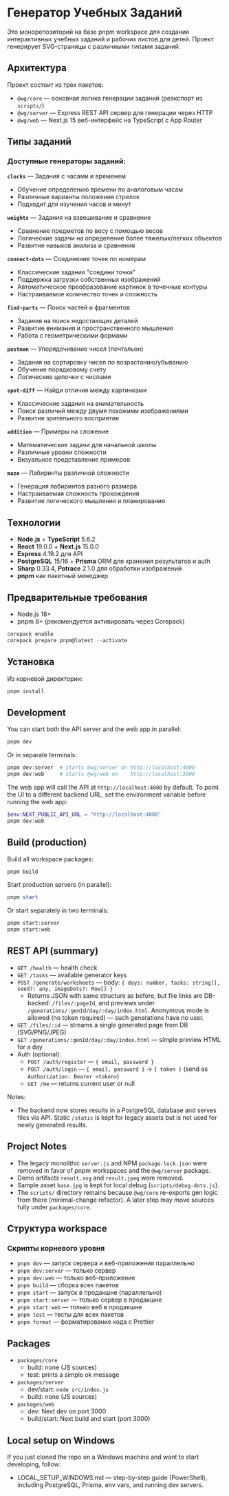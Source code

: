 # Генератор Учебных Заданий

Это монорепозиторий на базе pnpm workspace для создания интерактивных учебных заданий
и рабочих листов для детей. Проект генерирует SVG-страницы с различными типами заданий.

## Архитектура

Проект состоит из трех пакетов:

- `@wg/core` — основная логика генерации заданий (реэкспорт из `scripts/`)
- `@wg/server` — Express REST API сервер для генерации через HTTP
- `@wg/web` — Next.js 15 веб-интерфейс на TypeScript с App Router

## Типы заданий

### Доступные генераторы заданий:

**`clocks`** — Задания с часами и временем

- Обучение определению времени по аналоговым часам
- Различные варианты положения стрелок
- Подходит для изучения часов и минут

**`weights`** — Задания на взвешивание и сравнение

- Сравнение предметов по весу с помощью весов
- Логические задачи на определение более тяжелых/легких объектов
- Развитие навыков анализа и сравнения

**`connect-dots`** — Соединение точек по номерам

- Классические задания "соедини точки"
- Поддержка загрузки собственных изображений
- Автоматическое преобразование картинок в точечные контуры
- Настраиваемое количество точек и сложность

**`find-parts`** — Поиск частей и фрагментов

- Задания на поиск недостающих деталей
- Развитие внимания и пространственного мышления
- Работа с геометрическими формами

**`postman`** — Упорядочивание чисел (почтальон)

- Задания на сортировку чисел по возрастанию/убыванию
- Обучение порядковому счету
- Логические цепочки с числами

**`spot-diff`** — Найди отличия между картинками

- Классические задания на внимательность
- Поиск различий между двумя похожими изображениями
- Развитие зрительного восприятия

**`addition`** — Примеры на сложение

- Математические задачи для начальной школы
- Различные уровни сложности
- Визуальное представление примеров

**`maze`** — Лабиринты различной сложности

- Генерация лабиринтов разного размера
- Настраиваемая сложность прохождения
- Развитие логического мышления и планирования

## Технологии

- **Node.js** + **TypeScript** 5.6.2
- **React** 19.0.0 + **Next.js** 15.0.0
- **Express** 4.19.2 для API
- **PostgreSQL** 15/16 + **Prisma** ORM для хранения результатов и auth
- **Sharp** 0.33.4, **Potrace** 2.1.0 для обработки изображений
- **pnpm** как пакетный менеджер

## Предварительные требования

- Node.js 18+
- pnpm 8+ (рекомендуется активировать через Corepack)

```powershell
corepack enable
corepack prepare pnpm@latest --activate
```

## Установка

Из корневой директории:

```powershell
pnpm install
```

## Development

You can start both the API server and the web app in parallel:

```powershell
pnpm dev
```

Or in separate terminals:

```powershell
pnpm dev:server  # starts @wg/server on http://localhost:4000
pnpm dev:web     # starts @wg/web on    http://localhost:3000
```

The web app will call the API at `http://localhost:4000` by default. To point the UI to a different backend URL, set the environment variable before running the web app:

```powershell
$env:NEXT_PUBLIC_API_URL = "http://localhost:4000"
pnpm dev:web
```

## Build (production)

Build all workspace packages:

```powershell
pnpm build
```

Start production servers (in parallel):

```powershell
pnpm start
```

Or start separately in two terminals:

```powershell
pnpm start:server
pnpm start:web
```

## REST API (summary)

- `GET /health` — health check
- `GET /tasks` — available generator keys
- `POST /generate/worksheets` — body: `{ days: number, tasks: string[], seed?: any, imageDots?: Row[] }`
  - Returns JSON with same structure as before, but file links are DB-backed: `/files/:pageId`, and previews under `/generations/:genId/day/:day/index.html`. Anonymous mode is allowed (no token required) — such generations have no user.
- `GET /files/:id` — streams a single generated page from DB (SVG/PNG/JPEG)
- `GET /generations/:genId/day/:day/index.html` — simple preview HTML for a day
- Auth (optional):
  - `POST /auth/register` — `{ email, password }`
  - `POST /auth/login` — `{ email, password }` → `{ token }` (send as `Authorization: Bearer <token>`)
  - `GET /me` — returns current user or null

Notes:
- The backend now stores results in a PostgreSQL database and serves files via API. Static `/static` is kept for legacy assets but is not used for newly generated results.

## Project Notes

- The legacy monolithic `server.js` and NPM `package-lock.json` were removed in favor of pnpm workspaces and the `@wg/server` package.
- Demo artifacts `result.svg` and `result.jpeg` were removed.
- Sample asset `base.jpg` is kept for local debug (`scripts/debug-dots.js`).
- The `scripts/` directory remains because `@wg/core` re-exports gen logic from there (minimal-change refactor). A later step may move sources fully under `packages/core`.

## Структура workspace

### Скрипты корневого уровня

- `pnpm dev` — запуск сервера и веб-приложения параллельно
- `pnpm dev:server` — только сервер
- `pnpm dev:web` — только веб-приложение
- `pnpm build` — сборка всех пакетов
- `pnpm start` — запуск в продакшне (параллельно)
- `pnpm start:server` — только сервер в продакшне
- `pnpm start:web` — только веб в продакшне
- `pnpm test` — тесты для всех пакетов
- `pnpm format` — форматирование кода с Prettier

## Packages

- `packages/core`
  - build: none (JS sources)
  - test: prints a simple ok message
- `packages/server`
  - dev/start: `node src/index.js`
  - build: none (JS sources)
- `packages/web`
  - dev: Next dev on port 3000
  - build/start: Next build and start (port 3000)



## Local setup on Windows

If you just cloned the repo on a Windows machine and want to start developing, follow:

- LOCAL_SETUP_WINDOWS.md — step-by-step guide (PowerShell), including PostgreSQL, Prisma, env vars, and running dev servers.
